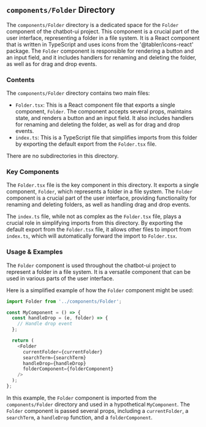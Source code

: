 
## `components/Folder` Directory

The `components/Folder` directory is a dedicated space for the `Folder` component of the chatbot-ui project. This component is a crucial part of the user interface, representing a folder in a file system. It is a React component that is written in TypeScript and uses icons from the '@tabler/icons-react' package. The `Folder` component is responsible for rendering a button and an input field, and it includes handlers for renaming and deleting the folder, as well as for drag and drop events. 

### Contents

The `components/Folder` directory contains two main files:

- `Folder.tsx`: This is a React component file that exports a single component, `Folder`. The component accepts several props, maintains state, and renders a button and an input field. It also includes handlers for renaming and deleting the folder, as well as for drag and drop events. 
- `index.ts`: This is a TypeScript file that simplifies imports from this folder by exporting the default export from the `Folder.tsx` file. 

There are no subdirectories in this directory.

### Key Components

The `Folder.tsx` file is the key component in this directory. It exports a single component, `Folder`, which represents a folder in a file system. The `Folder` component is a crucial part of the user interface, providing functionality for renaming and deleting folders, as well as handling drag and drop events. 

The `index.ts` file, while not as complex as the `Folder.tsx` file, plays a crucial role in simplifying imports from this directory. By exporting the default export from the `Folder.tsx` file, it allows other files to import from `index.ts`, which will automatically forward the import to `Folder.tsx`.

### Usage & Examples

The `Folder` component is used throughout the chatbot-ui project to represent a folder in a file system. It is a versatile component that can be used in various parts of the user interface. 

Here is a simplified example of how the `Folder` component might be used:

```typescript
import Folder from '../components/Folder';

const MyComponent = () => {
  const handleDrop = (e, folder) => {
    // Handle drop event
  };

  return (
    <Folder
      currentFolder={currentFolder}
      searchTerm={searchTerm}
      handleDrop={handleDrop}
      folderComponent={folderComponent}
    />
  );
};
```

In this example, the `Folder` component is imported from the `components/Folder` directory and used in a hypothetical `MyComponent`. The `Folder` component is passed several props, including a `currentFolder`, a `searchTerm`, a `handleDrop` function, and a `folderComponent`.

